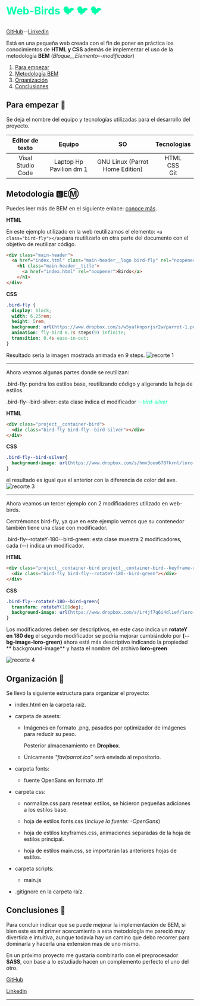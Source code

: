 # <span style="color: hsl(160, 100%, 50%);"> Web-Birds 🐦 🐦 🐦 </span>

[GitHub](https://github.com/WanderleeDev)--[Linkedin](https://www.linkedin.com/in/wanderlee-max/)

Está en una pequeña web creada con el fin de poner en práctica los conocimientos de **HTML y CSS** además de implementar el uso de la metodología **BEM** (_Bloque__Elemento--modificador_)

1. [Para empezar](#para-empezar-🚀)
1. [Metodología BEM](#metodología-🅱eⓜ️)
1. [Organización](#organización-📙 )
1. [Conclusiones](#conclusiones-🎏)

## Para empezar 🚀 

Se deja el nombre del equipo y tecnologías utilizadas para el desarrollo del proyecto.

| **Editor de texto** | **Equipo**| **SO** | **Tecnologias** |
| :--: | :--: | :--: | :--: |
| Visal Studio Code | Laptop Hp Pavilion dm 1 | GNU Linux (Parrot Home Edition) | HTML <br> CSS <br> Git |

## Metodología 🅱EⓂ️

Puedes leer más de BEM en el siguiente enlace: [conoce más](https://getbem.com).

**HTML**

En este ejemplo utilizado en la web reutilizamos el elemento: `<a class="bird-fly"></a>`para reutilizarlo en otra parte del documento con el objetivo de reutilizar código.

~~~html
<div class="main-header">
  <a href="index.html" class="main-header__logo bird-fly" rel="noopener"></a>
    <h1 class="main-header__title">
      <a href="index.html" rel="noopener">Birds</a>
    </h1>
</div>
~~~


**CSS**

~~~css
.bird-fly {
  display: block;
  width: 6.25rem;
  height: 5rem;
  background: url(https://www.dropbox.com/s/w5yalknpsrjsr2w/parrot-1.png?raw=1) no-repeat;
  animation: fly-bird 0.7s steps(9) infinite;
  transition: 0.4s ease-in-out;
}
~~~

Resultado seria la imagen mostrada animada en 9 steps.
![recorte 1](https://www.dropbox.com/s/w5yalknpsrjsr2w/parrot-1.png?raw=1)

---

Ahora veamos algunas partes donde se reutilizan:

.bird-fly: pondra los estilos base, reutilizando código y aligerando la hoja de estilos.

.bird-fly--bird-silver: esta clase indica el modificador <span style="color: hsl(160, 100%, 50%);">_--bird-silver_</span>

**HTML**
~~~html
<div class="project__container-bird">
  <div class="bird-fly bird-fly--bird-silver"></div>
</div>
~~~

**CSS**
~~~css
.bird-fly--bird-silver{
  background-image: url(https://www.dropbox.com/s/hmv3ooo6707krnl/loro-gray.png?raw=1);
}
~~~

el resultado es igual que el anterior con la diferencia de color del ave.
![recorte 3](https://www.dropbox.com/s/ndzzq40tfm85uj5/loro-silver.png?raw=1)

---

Ahora veamos un tercer ejemplo con 2 modificadores utilizado en web-birds.

Centrémonos bird-fly, ya que en este ejemplo vemos que su contenedor también tiene una clase con modificador.

.bird-fly--rotateY-180--bird-green: esta clase muestra 2 modificadores, cada (--) indica un modificador.

**HTML**
~~~html
<div class="project__container-bird project__container-bird--keyframe-reverse">
  <div class="bird-fly bird-fly--rotateY-180--bird-green"></div>
</div>
~~~

**CSS**
~~~css
.bird-fly--rotateY-180--bird-green{
  transform: rotateY(180deg);
  background-image: url(https://www.dropbox.com/s/ir4jf7q6i4dlief/loro-green.png?raw=1);
}
~~~

Los modificadores deben ser descriptivos, en este caso índica un **rotateY en 180 deg** el segundo modificador se podría mejorar cambiándolo por **(--bg-image-loro-green)** ahora está más descriptivo indicando la propiedad ** background-image** y hasta el nombre del archivo **loro-green**

![recorte 4](https://www.dropbox.com/s/ir4jf7q6i4dlief/loro-green.png?raw=1)

## Organización 📙 

Se llevó la siguiente estructura para organizar el proyecto:

* index.html en la carpeta raíz.
* carpeta de aseets:
  
  - Imágenes en formato .png, pasados por optimizador de imágenes para reducir su peso.

    Posterior almacenamiento en **Dropbox**.

  - Únicamente _"faviparrot.ico"_ será enviado al repositorio.

* carpeta fonts:

  - fuente OpenSans en formato .ttf

* carpeta css:

  - normalize.css para resetear estilos, se hicieron pequeñas adiciones a los estilos base.

  - hoja de estilos fonts.css (_incluye la fuente: -OpenSans_)

  - hoja de estilos keyframes.css, animaciones separadas de la hoja de estilos principal.

  - hoja de estilos main.css, se importarán las anteriores hojas de estilos.

* carpeta scripts:

  - main.js 

* .gitignore en la carpeta raíz.

## Conclusiones 🎏 

Para concluir indicar que se puede mejorar la implementación de BEM, si bien este es mi primer acercamiento a esta metodología me pareció muy divertida e intuitiva, aunque todavía hay un camino que debo recorrer para dominarla y hacerla una extensión mas de uno mismo. 

En un próximo proyecto me gustaría combinarlo con el preprocesador **SASS**, con base a lo estudiado hacen un complemento perfecto el uno del otro.

[GitHub](https://github.com/WanderleeDev)

[Linkedin](https://www.linkedin.com/in/wanderlee-max/)

---